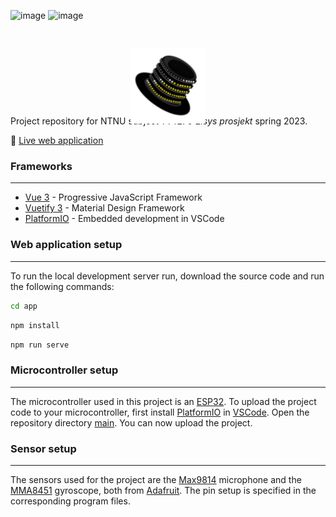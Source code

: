 ![image](https://img.shields.io/badge/Vue.js-35495E?style=for-the-badge&logo=vuedotjs&logoColor=4FC08D)
![image](https://img.shields.io/badge/Vuetify-1867C0?style=for-the-badge&logo=vuetify&logoColor=white)

<p align="center">
    <img width="120" style="position: relative; bottom: -30px;" src="logo.png">
</p>

Project repository for NTNU subject _TT4270 Elsys prosjekt_ spring 2023.

🔗 [Live web application ](https://partyhatt.site/)

### Frameworks

---

-  [Vue 3](https://vuejs.org/) - Progressive JavaScript Framework
-  [Vuetify 3](https://next.vuetifyjs.com/en/) - Material Design Framework
-  [PlatformIO](https://platformio.org/) - Embedded development in VSCode

### Web application setup

---

To run the local development server run, download the source code and run the following commands:

```sh
cd app
```

```sh
npm install
```

```sh
npm run serve
```

### Microcontroller setup

---

The microcontroller used in this project is an [ESP32](https://en.wikipedia.org/wiki/ESP32). To upload the project code to your microcontroller, first install [PlatformIO](https://marketplace.visualstudio.com/items?itemName=platformio.platformio-ide) in [VSCode](https://code.visualstudio.com/). Open the repository directory [main](main/). You can now upload the project.

### Sensor setup

---

The sensors used for the project are the [Max9814](https://www.fruugonorge.com/botao-max9814-electret-mic-microphone-amplifier-module-auto-gain-control/p-118346267-248653265?language=en&ac=ProductCasterAPI&asc=pmax&gclid=CjwKCAjw0N6hBhAUEiwAXab-TdKtCogrgaKGedufb5ztdlp024D4YnC2fW9KTFl-NPYy-jNSEylLVBoC07kQAvD_BwE) microphone and the [MMA8451](<https://no.rs-online.com/web/p/motion-sensor-ics/9054665?cm_mmc=NO-PLA-DS3A-_-google-_-PLA_NO_NO_Semiconductors_Whoop-_-(NO:Whoop!)+Motion+Sensor+ICs-_-9054665&matchtype=&pla-327734554961&gclid=CjwKCAjw0N6hBhAUEiwAXab-TRhGJnz1WGHHL0heU1fYiKufu3wxTizIHyHHvrfqkiPikoXhszkTYhoCV1wQAvD_BwE&gclsrc=aw.ds>) gyroscope, both from [Adafruit](https://www.adafruit.com/category/521). The pin setup is specified in the corresponding program files.
